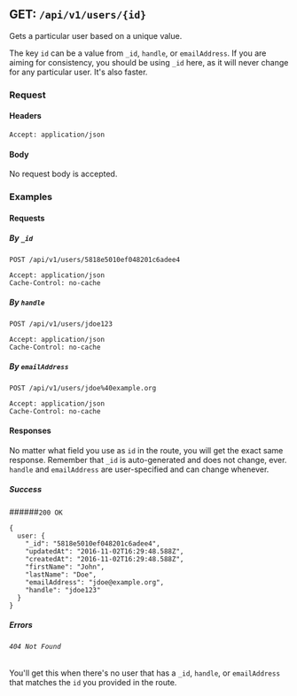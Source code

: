 ## GET: ```/api/v1/users/{id}```

Gets a particular user based on a unique value.

The key ```id``` can be a value from ```_id```, ```handle```, or
```emailAddress```. If you are aiming for consistency, you should
be using ```_id``` here, as it will never change for any particular
user. It's also faster.

### Request

#### Headers

```Accept: application/json```

#### Body

No request body is accepted.

### Examples

#### Requests

##### By ```_id```
```
POST /api/v1/users/5818e5010ef048201c6adee4

Accept: application/json
Cache-Control: no-cache
```

##### By ```handle```
```
POST /api/v1/users/jdoe123

Accept: application/json
Cache-Control: no-cache
```

##### By ```emailAddress```
```
POST /api/v1/users/jdoe%40example.org

Accept: application/json
Cache-Control: no-cache
```

#### Responses

No matter what field you use as ```id``` in the route, you will get
the exact same response. Remember that ```_id``` is auto-generated
and does not change, ever. ```handle``` and ```emailAddress```
are user-specified and can change whenever.  

##### Success

######```200 OK```
```
{
  user: {
    "_id": "5818e5010ef048201c6adee4",
    "updatedAt": "2016-11-02T16:29:48.588Z",
    "createdAt": "2016-11-02T16:29:48.588Z",
    "firstName": "John",
    "lastName": "Doe",
    "emailAddress": "jdoe@example.org",
    "handle": "jdoe123"
  }
}
```

##### Errors

###### ```404 Not Found```
You'll get this when there's no user that has a ```_id```, ```handle```,
or ```emailAddress``` that matches the ```id``` you provided in the
route.

